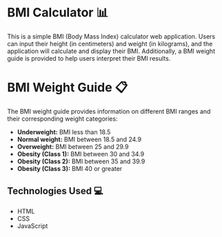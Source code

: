 # BMI Calculator 📊

This is a simple BMI (Body Mass Index) calculator web application. Users can input their height (in centimeters) and weight (in kilograms), and the application will calculate and display their BMI.
Additionally, a BMI weight guide is provided to help users interpret their BMI results.

# BMI Weight Guide 📋

The BMI weight guide provides information on different BMI ranges and their corresponding weight categories:

- **Underweight:** BMI less than 18.5
- **Normal weight:** BMI between 18.5 and 24.9
- **Overweight:** BMI between 25 and 29.9
- **Obesity (Class 1):** BMI between 30 and 34.9
- **Obesity (Class 2):** BMI between 35 and 39.9
- **Obesity (Class 3):** BMI 40 or greater

## Technologies Used 💻

- HTML
- CSS
- JavaScript
